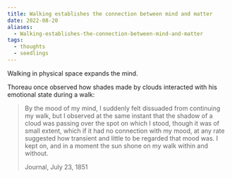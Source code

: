 ```yaml
---
title: Walking establishes the connection between mind and matter
date: 2022-08-20
aliases:
  - Walking-establishes-the-connection-between-mind-and-matter
tags:
  - thoughts
  - seedlings
---
```

Walking in physical space expands the mind.

Thoreau once observed how shades made by clouds interacted with his emotional state during a walk:

> By the mood of my mind, I suddenly felt dissuaded from continuing my walk, but I observed at the same instant that the shadow of a cloud was passing over the spot on which I stood, though it was of small extent, which if it had no connection with my mood, at any rate suggested how transient and little to be regarded that mood was. I kept on, and in a moment the sun shone on my walk within and without.
> 
> Journal, July 23, 1851